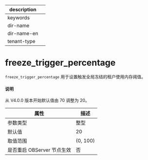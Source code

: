 |description||
|---|---|
|keywords||
|dir-name||
|dir-name-en||
|tenant-type||

# freeze_trigger_percentage 

`freeze_trigger_percentage` 用于设置触发全局冻结的租户使用内存阈值。

<main id="notice" type='explain'>
  <h4>说明</h4>
  <p>从 V4.0.0 版本开始默认值由 70 调整为 20。</p>
</main>


|      **属性**      |  **描述**   |
|------------------|-----------|
| 参数类型             | 整型        |
| 默认值              | 20        |
| 取值范围             | (0, 100) |
| 是否重启 OBServer 节点生效 | 否         |
